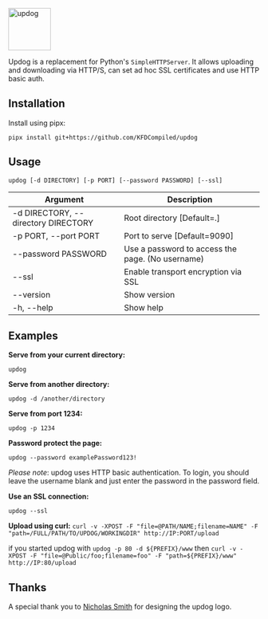 <p>
  <img src="https://sc0tfree.squarespace.com/s/updog.png" width=85px alt="updog"/>
</p>

Updog is a replacement for Python's `SimpleHTTPServer`. 
It allows uploading and downloading via HTTP/S, 
can set ad hoc SSL certificates and use HTTP basic auth.

## Installation

Install using pipx:

`pipx install git+https://github.com/KFDCompiled/updog`

## Usage

`updog [-d DIRECTORY] [-p PORT] [--password PASSWORD] [--ssl]`

| Argument                            | Description                                      |
|-------------------------------------|--------------------------------------------------| 
| -d DIRECTORY, --directory DIRECTORY | Root directory [Default=.]                       | 
| -p PORT, --port PORT                | Port to serve [Default=9090]                     |
| --password PASSWORD                 | Use a password to access the page. (No username) |
| --ssl                               | Enable transport encryption via SSL              |
| --version                           | Show version                                     |
| -h, --help                          | Show help                                        |

## Examples

**Serve from your current directory:**

`updog`

**Serve from another directory:**

`updog -d /another/directory`

**Serve from port 1234:**

`updog -p 1234`

**Password protect the page:**

`updog --password examplePassword123!`

*Please note*: updog uses HTTP basic authentication.
To login, you should leave the username blank and just
enter the password in the password field.

**Use an SSL connection:**

`updog --ssl`

**Upload using curl:**
`curl -v -XPOST -F "file=@PATH/NAME;filename=NAME" -F "path=/FULL/PATH/TO/UPDOG/WORKINGDIR" http://IP:PORT/upload`

if you started updog with `updog -p 80 -d ${PREFIX}/www` then `curl -v -XPOST -F "file=@Public/foo;filename=foo" -F "path=${PREFIX}/www" http://IP:80/upload`



## Thanks

A special thank you to [Nicholas Smith](http://nixmith.com) for
designing the updog logo.
